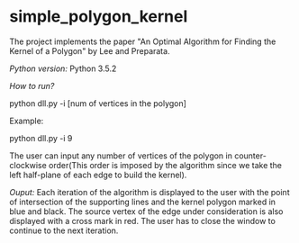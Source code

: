 # simple_polygon_kernel
The project implements the paper  "An Optimal Algorithm for Finding the Kernel of a Polygon" by Lee and Preparata.

*Python version:*
Python 3.5.2

*How to run?*

python dll.py -i [num of vertices in the polygon]

Example:

python dll.py -i 9

The user can input any number of vertices of the polygon in counter-clockwise order(This order is imposed by the algorithm since we take the left half-plane of each edge to build the kernel).

*Ouput:*
Each iteration of the algorithm is displayed to the user with the point of intersection of the supporting lines and the kernel polygon marked in blue and black. The source vertex of the edge under consideration is also displayed with a cross mark in red. The user has to close the window to continue to the next iteration.